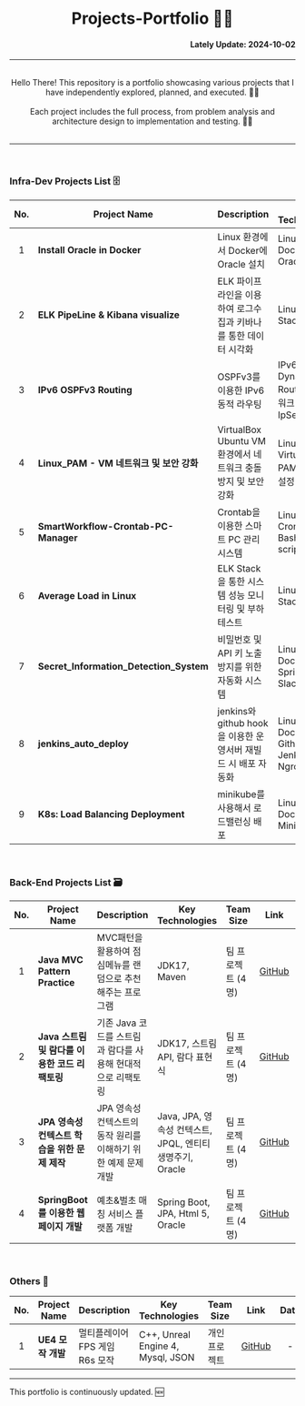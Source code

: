 # <div align="center"> Projects-Portfolio 👨‍💻</div>

#### <div align="right"> Lately Update: 2024-10-02 </div>

---

<br>

<div align="center"> 
Hello There! This repository is a portfolio showcasing various projects that I have independently explored, planned, and executed. 🏃‍♂️ 
</div>

<br>
<div align="center"> 
Each project includes the full process, from problem analysis and architecture design to implementation and testing. 🙋‍♂️
</div>

<br>

---

<br>

### Infra-Dev Projects List 🗄

| No. | Project Name | Description | Key Technologies | Team Size | Link | Date |
|----|---------------|------|-----------|----------|------|------|
| <div align="center"> 1 </div>  | **Install Oracle in Docker** | Linux 환경에서 Docker에 Oracle 설치 | Linux, Docker, Oracle  | 개인 프로젝트 | [GitHub](https://github.com/isshomin/Docker_oracle) | <div align="center"> 2024-07-25 </div> |
| <div align="center"> 2 </div>  | **ELK PipeLine & Kibana visualize** | ELK 파이프라인을 이용하여 로그수집과 키바나를 통한 데이터 시각화 | Linux, Elastic Stack, Mysql | 팀 프로젝트 (4명) | [GitHub](https://github.com/isshomin/Woori_FISA_elk_titanic) | <div align="center">2024-07-29</div> |
| <div align="center"> 3 </div> | **IPv6 OSPFv3 Routing** | OSPFv3를 이용한 IPv6 동적 라우팅 | IPv6, Dynamic Routing, 네트워크 보안, IpSec | 팀 프로젝트 (4명) | [GitHub](https://github.com/isshomin/OSPFv3_Routing) | <div align="center"> 2024-09-09 <br> ~  <br> 2024-09-13 </div> |
| <div align="center"> 4 </div> | **Linux_PAM - VM 네트워크 및 보안 강화** | VirtualBox Ubuntu VM 환경에서 네트워크 충돌 방지 및 보안 강화 | Linux, VirtualBox, PAM, 네트워크 설정 | 개인 프로젝트 | [GitHub](https://github.com/isshomin/linux_pam_practice) | <div align="center"> 2024-09-19 </div> |
| <div align="center"> 5 </div>  | **SmartWorkflow-Crontab-PC-Manager** | Crontab을 이용한 스마트 PC 관리 시스템 | Linux, Crontab, Bash scripting | 팀 프로젝트 (3명) | [GitHub](https://github.com/isshomin/WooriFISA_linux_crontab) | <div align="center"> 2024-09-20 </div> |
| <div align="center"> 6 </div>  | **Average Load in Linux** | ELK Stack을 통한 시스템 성능 모니터링 및 부하 테스트 | Linux, Elastic Stack | 팀 프로젝트 (3명) | [GitHub](https://github.com/fisa3Cloud/Average_Load_in_Linux) | <div align="center"> 2024-09-23 </div> |
| <div align="center"> 7 </div>  | **Secret_Information_Detection_System** | 비밀번호 및 API 키 노출 방지를 위한 자동화 시스템 | Linux, Docker, Trivy, Spring Boot, Slack | 팀 프로젝트 (3명) | [GitHub](https://github.com/fisa3Cloud/Secret_Information_Detection_System) | <div align="center"> 2024-09-25 </div> |
| <div align="center"> 8 </div>  | **jenkins_auto_deploy** | jenkins와 github hook을 이용한 운영서버 재빌드 시 배포 자동화 | Linux, Docker, Github, Jenkins, Ngrok | 개인 프로젝트 | [GitHub](https://github.com/isshomin/jenkins_auto_deploy) | <div align="center"> 2024-10-01 </div> |
| <div align="center"> 9 </div>  | **K8s: Load Balancing Deployment** | minikube를 사용해서 로드밸런싱 배포 | Linux, Docker, Minikube | 개인 프로젝트 | [GitHub](https://github.com/isshomin/k8s_deployment) | <div align="center"> 2024-10-02 </div> |

<br>

### Back-End Projects List 🗃

| No. | Project Name | Description | Key Technologies | Team Size | Link | Date |
|----|---------------|------|-----------|----------|------|------|
| <div align="center"> 1 </div> | **Java MVC Pattern Practice** | MVC패턴을 활용하여 점심메뉴를 랜덤으로 추천해주는 프로그램 | JDK17, Maven | 팀 프로젝트 (4명) | [GitHub](https://github.com/yuwankang/TeamProjectEx1) | <div align="center"> 2024-07-12 </div> |
| <div align="center"> 2 </div> | **Java 스트림 및 람다를 이용한 코드 리팩토링** | 기존 Java 코드를 스트림과 람다를 사용해 현대적으로 리팩토링 | JDK17, 스트림 API, 람다 표현식 | 팀 프로젝트 (4명) | [GitHub](https://github.com/isshomin/WooriFISA-java-stream-refactoring) | <div align="center"> 2024-07-19 </div> |
| <div align="center"> 3 </div> | **JPA 영속성 컨텍스트 학습을 위한 문제 제작** | JPA 영속성 컨텍스트의 동작 원리를 이해하기 위한 예제 문제 개발 | Java, JPA, 영속성 컨텍스트, JPQL, 엔티티 생명주기, Oracle | 팀 프로젝트 (4명) | [GitHub](https://github.com/ohwoong2/jpa_mission) | <div align="center"> 2024-08-05 </div> |
| <div align="center"> 4 </div> | **SpringBoot를 이용한 웹페이지 개발** | 예초&벌초 매칭 서비스 플랫폼 개발 | Spring Boot, JPA, Html 5, Oracle | 팀 프로젝트 (4명) | [GitHub](https://github.com/LeeYeonhee-00/AncestorLove) | <div align="center"> 2024-08-13 <br> ~  <br> </div> |

<br>

### Others 💾
| No. | Project Name | Description | Key Technologies | Team Size | Link | Date |
|----|---------------|------|-----------|----------|------|------|
| <div align="center"> 1 </div> | **UE4 모작 개발** | 멀티플레이어 FPS 게임 R6s 모작 | C++, Unreal Engine 4, Mysql, JSON |  개인 프로젝트 | [GitHub](https://github.com/isshomin/UE4_r6s) | <div align="center">-</div> |

---

This portfolio is continuously updated. 🆕
